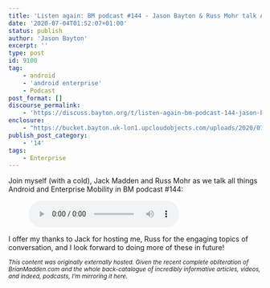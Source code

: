 ```yaml
---
title: 'Listen again: BM podcast #144 - Jason Bayton & Russ Mohr talk Android!'
date: '2020-07-04T01:52:07+01:00'
status: publish
author: 'Jason Bayton'
excerpt: ''
type: post
id: 9100
tag:
    - android
    - 'android enterprise'
    - Podcast
post_format: []
discourse_permalink:
    - 'https://discuss.bayton.org/t/listen-again-bm-podcast-144-jason-bayton-russ-mohr-talk-android/379'
enclosure:
    - "https://bucket.bayton.uk-lon1.upcloudobjects.com/uploads/2020/07/bmpodcast-144-110819.mp3"
publish_post_category:
    - '14'
tags:
    - Enterprise
---
```

Join myself (with a cold), Jack Madden and Russ Mohr as we talk all things Android and Enterprise Mobility in BM podcast #144:

<figure class="wp-block-audio"><audio controls="" src="/https://bucket.bayton.uk-lon1.upcloudobjects.com/uploads/2020/07/bmpodcast-144-110819.mp3"></audio><figcaption> </figcaption></figure>I offer my thanks to Jack for hosting me, Russ for the engaging topics of conversation, and I look forward to doing more of these in future!

*<small>This content was originally externally hosted. Given the recent complete obliteration of BrianMadden.com and the whole back-catalogue of incredibly informative articles, videos, and indeed, podcasts, I’m mirroring it here.</small>*